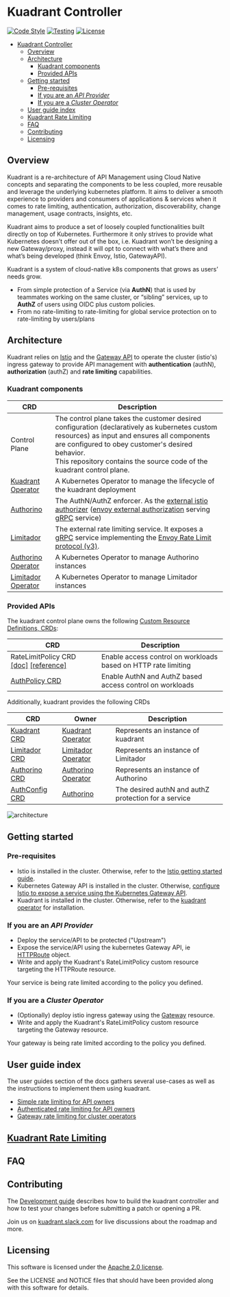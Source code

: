 # Kuadrant Controller

[![Code Style](https://github.com/Kuadrant/kuadrant-controller/actions/workflows/code-style.yaml/badge.svg)](https://github.com/Kuadrant/kuadrant-controller/actions/workflows/code-style.yaml)
[![Testing](https://github.com/Kuadrant/kuadrant-controller/actions/workflows/testing.yaml/badge.svg)](https://github.com/Kuadrant/kuadrant-controller/actions/workflows/testing.yaml)
[![License](https://img.shields.io/badge/license-Apache--2.0-blue.svg)](http://www.apache.org/licenses/LICENSE-2.0)

<!--ts-->
* [Kuadrant Controller](#kuadrant-controller)
   * [Overview](#overview)
   * [Architecture](#architecture)
      * [Kuadrant components](#kuadrant-components)
      * [Provided APIs](#provided-apis)
   * [Getting started](#getting-started)
      * [Pre-requisites](#pre-requisites)
      * [If you are an <em>API Provider</em>](#if-you-are-an-api-provider)
      * [If you are a <em>Cluster Operator</em>](#if-you-are-a-cluster-operator)
   * [User guide index](#user-guide-index)
   * [<a href="/doc/rate-limiting.md">Kuadrant Rate Limiting</a>](#kuadrant-rate-limiting)
   * [FAQ](#faq)
   * [Contributing](#contributing)
   * [Licensing](#licensing)

<!-- Created by https://github.com/ekalinin/github-markdown-toc -->
<!-- Added by: eguzki, at: jue 28 jul 2022 21:15:27 CEST -->

<!--te-->

## Overview

Kuadrant is a re-architecture of API Management using Cloud Native concepts and separating the components to be less coupled,
more reusable and leverage the underlying kubernetes platform. It aims to deliver a smooth experience to providers and consumers
of applications & services when it comes to rate limiting, authentication, authorization, discoverability, change management, usage contracts, insights, etc.

Kuadrant aims to produce a set of loosely coupled functionalities built directly on top of Kubernetes.
Furthermore it only strives to provide what Kubernetes doesn’t offer out of the box, i.e. Kuadrant won’t be designing a new Gateway/proxy,
instead it will opt to connect with what’s there and what’s being developed (think Envoy, Istio, GatewayAPI).

Kuadrant is a system of cloud-native k8s components that grows as users’ needs grow.
* From simple protection of a Service (via **AuthN**) that is used by teammates working on the same cluster, or “sibling” services, up to **AuthZ** of users using OIDC plus custom policies.
* From no rate-limiting to rate-limiting for global service protection on to rate-limiting by users/plans

## Architecture

Kuadrant relies on [Istio](https://istio.io/) and the [Gateway API](https://gateway-api.sigs.k8s.io/)
to operate the cluster (istio's) ingress gateway to provide API management with **authentication** (authN),
**authorization** (authZ) and **rate limiting** capabilities.

### Kuadrant components

| CRD | Description |
| --- | --- |
| Control Plane | The control plane takes the customer desired configuration (declaratively as kubernetes custom resources) as input and ensures all components are configured to obey customer's desired behavior.<br> This repository contains the source code of the kuadrant control plane. |
| [Kuadrant Operator](https://github.com/Kuadrant/kuadrant-operator) | A Kubernetes Operator to manage the lifecycle of the kuadrant deployment |
| [Authorino](https://github.com/Kuadrant/authorino) | The AuthN/AuthZ enforcer. As the [external istio authorizer](https://istio.io/latest/docs/tasks/security/authorization/authz-custom/) ([envoy external authorization](https://www.envoyproxy.io/docs/envoy/latest/configuration/http/http_filters/ext_authz_filter) serving [gRPC](https://grpc.io/) service) |
| [Limitador](https://github.com/Kuadrant/limitador) | The external rate limiting service. It exposes a [gRPC](https://grpc.io/) service implementing the [Envoy Rate Limit protocol (v3)](https://www.envoyproxy.io/docs/envoy/latest/api-v3/service/ratelimit/v3/rls.proto). |
| [Authorino Operator](https://github.com/Kuadrant/authorino-operator) | A Kubernetes Operator to manage Authorino instances |
| [Limitador Operator](https://github.com/Kuadrant/limitador-operator) | A Kubernetes Operator to manage Limitador instances |

### Provided APIs

The kuadrant control plane owns the following [Custom Resource Definitions, CRDs](https://kubernetes.io/docs/tasks/extend-kubernetes/custom-resources/custom-resource-definitions/):

| CRD | Description |
| --- | --- |
| RateLimitPolicy CRD [\[doc\]](/doc/rate-limiting.md) [[reference]](doc/ratelimitpolicy-reference.md) | Enable access control on workloads based on HTTP rate limiting |
| [AuthPolicy CRD](apis/apim/v1alpha1/authpolicy_types.go) | Enable AuthN and AuthZ based access control on workloads |

Additionally, kuadrant provides the following CRDs

| CRD | Owner | Description |
| --- | --- | --- |
| [Kuadrant CRD](https://github.com/Kuadrant/kuadrant-operator/blob/main/api/v1beta1/kuadrant_types.go) | [Kuadrant Operator](https://github.com/Kuadrant/kuadrant-operator) | Represents an instance of kuadrant |
| [Limitador CRD](doc/ratelimitpolicy-reference.md) | [Limitador Operator](https://github.com/Kuadrant/limitador-operator) | Represents an instance of Limitador |
| [Authorino CRD](https://github.com/Kuadrant/authorino-operator#the-authorino-custom-resource-definition-crd) | [Authorino Operator](https://github.com/Kuadrant/authorino-operator) | Represents an instance of Authorino |
| [AuthConfig CRD](https://github.com/Kuadrant/authorino/blob/main/docs/architecture.md#the-authorino-authconfig-custom-resource-definition-crd) | [Authorino](https://github.com/Kuadrant/authorino) | The desired authN and authZ protection for a service |

![architecture](https://i.imgur.com/0vdUZ0l.png)

## Getting started

### Pre-requisites

* Istio is installed in the cluster. Otherwise, refer to the
[Istio getting started guide](https://istio.io/latest/docs/setup/getting-started/).
* Kubernetes Gateway API is installed in the cluster. Otherwise,
[configure Istio to expose a service using the Kubernetes Gateway API](https://istio.io/latest/docs/tasks/traffic-management/ingress/gateway-api/).
* Kuadrant is installed in the cluster.
Otherwise, refer to the [kuadrant operator](https://github.com/Kuadrant/kuadrant-operator)
for installation.

### If you are an *API Provider*

* Deploy the service/API to be protected ("Upstream")
* Expose the service/API using the kubernetes Gateway API, ie
[HTTPRoute](https://gateway-api.sigs.k8s.io/v1alpha2/references/spec/#gateway.networking.k8s.io/v1alpha2.HTTPRoute) object.
* Write and apply the Kuadrant's RateLimitPolicy custom resource targeting the HTTPRoute resource.

Your service is being rate limited according to the policy you defined.

### If you are a *Cluster Operator*

* (Optionally) deploy istio ingress gateway using the
[Gateway](https://gateway-api.sigs.k8s.io/v1alpha2/references/spec/#gateway.networking.k8s.io/v1alpha2.Gateway) resource.
* Write and apply the Kuadrant's RateLimitPolicy custom resource targeting the Gateway resource.

Your gateway is being rate limited according to the policy you defined.

## User guide index

The user guides section of the docs gathers several use-cases as well as the instructions to implement them using kuadrant.

* [Simple rate limiting for API owners](doc/user-guides/simple-rl-for-api-owners.md)
* [Authenticated rate limiting for API owners](doc/user-guides/authenticated-rl-for-api-owners.md)
* [Gateway rate limiting for cluster operators](doc/user-guides/gateway-rl-for-cluster-operators.md)

## [Kuadrant Rate Limiting](/doc/rate-limiting.md)

## FAQ

## Contributing

The [Development guide](doc/development.md) describes how to build the kuadrant controller and
how to test your changes before submitting a patch or opening a PR.

Join us on [kuadrant.slack.com](https://kuadrant.slack.com/)
for live discussions about the roadmap and more.

## Licensing

This software is licensed under the [Apache 2.0 license](https://www.apache.org/licenses/LICENSE-2.0).

See the LICENSE and NOTICE files that should have been provided along with this software for details.
